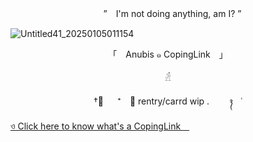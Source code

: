 <p align="center"> 　”　I'm not doing anything, am I?  ”　 </p>

![Untitled41_20250105011154](https://github.com/user-attachments/assets/3a6749bf-08d3-4957-a7a0-87dd725a1891)
<p align="center"> 「　Anubis  ๑  CopingLink　」 </p>
<p align="center"> 𓁢
<p align="center"> †༙ 　 ⁺　﹒ rentry/carrd wip  . ⠀ ⠀ ᭪ ⠀ ˓ </p>



[ ও Click here to know what's a CopingLink ](https://copinglink.carrd.co/)

